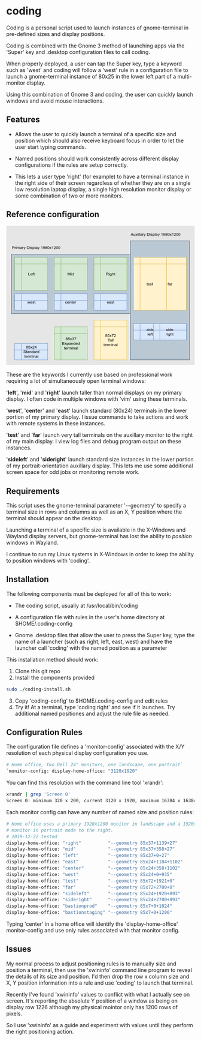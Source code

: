 # coding

Coding is a personal script used to launch instances of gnome-terminal in pre-defined sizes and display positions.

Coding is combined with the Gnome 3 method of launching apps via the 'Super' key and .desktop configuration files to call coding.

When properly deployed, a user can tap the Super key, type a keyword such as 'west' and coding will follow a 'west' rule in a configuration file to launch a gnome-terminal instance of 80x25 in the lower left part of a multi-monitor display.

Using this combination of Gnome 3 and coding, the user can quickly launch windows and avoid mouse interactions.

## Features

* Allows the user to quickly launch a terminal of a specific size and position which should also receive keyboard focus in order to let the user start typing commands.

* Named positions should work consistently across different display configurations if the rules are setup correctly.
- This lets a user type 'right' (for example) to have a terminal instance in the right side of their screen regardless of whether they are on a single low resolution laptop display, a single high resolution monitor display or some combination of two or more monitors.

## Reference configuration

![Screen positions Diagram](https://github.com/maxwax/coding/blob/master/coding.png)

These are the keywords I currently use based on professional work requiring a lot of simultaneously open terminal windows:

'**left**', '**mid**' and '**right**' launch taller than normal displays on my primary display. I often code in multiple windows with 'vim' using these terminals.

'**west**', '**center**' and '**east**' launch standard (80x24) terminals in the lower portion of my primary display. I issue commands to take actions and work with remote systems in these instances.

'**test**' and '**far**' launch very tall terminals on the auxillary monitor to the right of my main display. I view log files and debug program output on these instances.

'**sideleft**' and '**sideright**' launch standard size instances in the lower portion of my portrait-orientation auxillary display.  This lets me use some additional screen space for odd jobs or monitoring remote work.

## Requirements

This script uses the gnome-terminal parameter '--geometry' to specify a terminal size in rows and columns as well as an X, Y position where the terminal should appear on the desktop.

Launching a terminal of a specific size is available in the X-Windows and Wayland display servers, but gnome-terminal has lost the ability to _position_ windows in Wayland.

I continue to run my Linux systems in X-Windows in order to keep the ability to position windows with 'coding'.

## Installation

The following components must be deployed for all of this to work:

* The coding script, usually at /usr/local/bin/coding

* A configuration file with rules in the user's home directory at $HOME/.coding-config

* Gnome .desktop files that allow the user to press the Super key, type the name of a launcher (such as right, left, east, west) and have the launcher call 'coding' with the named position as a parameter

This installation method should work:

1. Clone this git repo
2. Install the components provided

```bash
sudo ./coding-install.sh
```

3. Copy 'coding-config' to $HOME/.coding-config and edit rules
4. Try it!  At a terminal, type 'coding right' and see if it launches. Try additional named positiones and adjust the rule file as needed.

## Configuration Rules

The configuration file defines a 'monitor-config' associated with the X/Y resolution of each physical display configuration you use.

```bash
# Home office, two Dell 24" monitors, one landscape, one portrait`
`monitor-config: display-home-office: "3120x1920"
```

You can find this resolution with the command line tool 'xrandr':

```bash
xrandr | grep 'Screen 0'
Screen 0: minimum 320 x 200, current 3120 x 1920, maximum 16384 x 16384
```

Each monitor config can have any number of named size and position rules:

```bash
# Home office uses a primary 1920x1200 monitor in landscape and a 1920x1200 
# monitor in portrait mode to the right.
# 2019-12-22 tested
display-home-office: "right"          "--geometry 85x37+1139+27"
display-home-office: "mid"            "--geometry 85x37+358+27"
display-home-office: "left"           "--geometry 85x37+0+27"
display-home-office: "east"           "--geometry 85x24+1184+1102"
display-home-office: "center"         "--geometry 85x24+358+1102"
display-home-office: "west"           "--geometry 85x24+0+935"
display-home-office: "test"           "--geometry 85x72+1921+0"
display-home-office: "far"            "--geometry 85x72+2700+0"
display-home-office: "sideleft"       "--geometry 85x24+1920+893"
display-home-office: "sideright"      "--geometry 85x24+2700+893"
display-home-office: "bastionprod"    "--geometry 85x7+0+1024"
display-home-office: "bastionstaging" "--geometry 85x7+0+1200"
```

Typing 'center' in a home office will identify the 'display-home-office' monitor-config and use only rules associated with that monitor config.



## Issues

My normal process to adjust positioning rules is to manually size and position a terminal, then use the 'xwininfo' command line program to reveal the details of its size and position.  I'd then drop the row x column size and X, Y position information into a rule and use 'coding' to launch that terminal.

Recently I've found 'xwininfo' values to conflict with what I actually see on screen.  It's reporting the absolute Y position of a window as being on display row 1226 although my physical mointor only has 1200 rows of pixels.

So I use 'xwininfo' as a guide and experiment with values until they perform the right positioning action.
